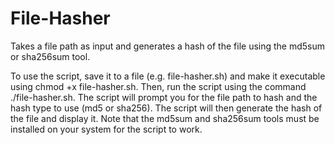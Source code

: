 # File-Hasher
Takes a file path as input and generates a hash of the file using the md5sum or sha256sum tool.

To use the script, save it to a file (e.g. file-hasher.sh) and make it executable using chmod +x file-hasher.sh. Then, run the script using the command ./file-hasher.sh. The script will prompt you for the file path to hash and the hash type to use (md5 or sha256). The script will then generate the hash of the file and display it. Note that the md5sum and sha256sum tools must be installed on your system for the script to work.

